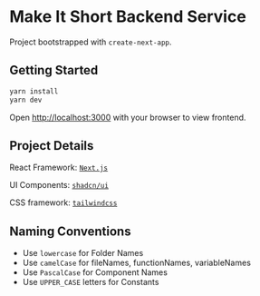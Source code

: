 # Make It Short Backend Service
Project bootstrapped with `create-next-app`.

## Getting Started

```bash
yarn install
yarn dev
```

Open [http://localhost:3000](http://localhost:3000) with your browser to view frontend.

## Project Details

React Framework: [`Next.js`](https://nextjs.org/docs)

UI Components: [`shadcn/ui`](https://ui.shadcn.com/docs)

CSS framework: [`tailwindcss`](https://tailwindcss.com/docs/installation)

## Naming Conventions

- Use `lowercase` for Folder Names
- Use `camelCase` for fileNames, functionNames, variableNames
- Use `PascalCase` for Component Names
- Use `UPPER_CASE` letters for Constants
